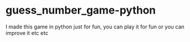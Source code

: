 # guess_number_game-python
I made this game in python just for fun, you can play it for fun or you can improve it etc etc 
